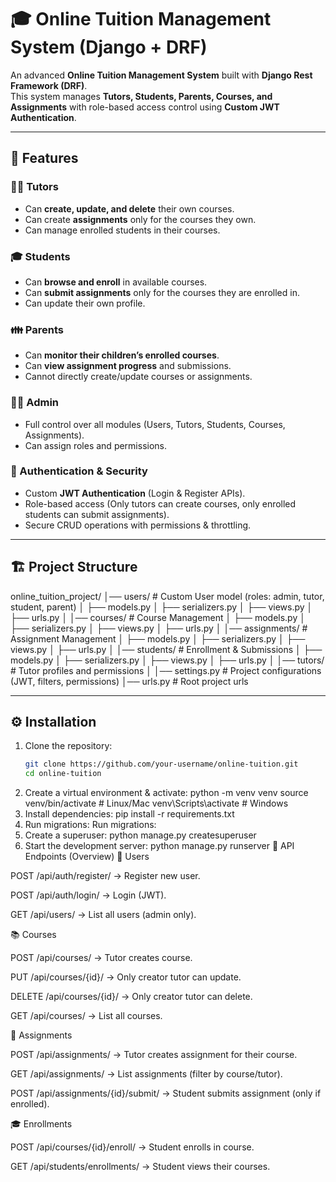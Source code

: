 # 🎓 Online Tuition Management System (Django + DRF)

An advanced **Online Tuition Management System** built with **Django Rest Framework (DRF)**.  
This system manages **Tutors, Students, Parents, Courses, and Assignments** with role-based access control using **Custom JWT Authentication**.

---

## 🚀 Features

### 👨‍🏫 Tutors
- Can **create, update, and delete** their own courses.  
- Can create **assignments** only for the courses they own.  
- Can manage enrolled students in their courses.

### 🎓 Students
- Can **browse and enroll** in available courses.  
- Can **submit assignments** only for the courses they are enrolled in.  
- Can update their own profile.

### 👪 Parents
- Can **monitor their children’s enrolled courses**.  
- Can **view assignment progress** and submissions.  
- Cannot directly create/update courses or assignments.

### 👨‍💻 Admin
- Full control over all modules (Users, Tutors, Students, Courses, Assignments).  
- Can assign roles and permissions.

### 🔑 Authentication & Security
- Custom **JWT Authentication** (Login & Register APIs).  
- Role-based access (Only tutors can create courses, only enrolled students can submit assignments).  
- Secure CRUD operations with permissions & throttling.

---

## 🏗 Project Structure

online_tuition_project/
│── users/ # Custom User model (roles: admin, tutor, student, parent)
│ ├── models.py
│ ├── serializers.py
│ ├── views.py
│ ├── urls.py
│
│── courses/ # Course Management
│ ├── models.py
│ ├── serializers.py
│ ├── views.py
│ ├── urls.py
│
│── assignments/ # Assignment Management
│ ├── models.py
│ ├── serializers.py
│ ├── views.py
│ ├── urls.py
│
│── students/ # Enrollment & Submissions
│ ├── models.py
│ ├── serializers.py
│ ├── views.py
│ ├── urls.py
│
│── tutors/ # Tutor profiles and permissions
│
│── settings.py # Project configurations (JWT, filters, permissions)
│── urls.py # Root project urls


---

## ⚙️ Installation

1. Clone the repository:
   ```bash
   git clone https://github.com/your-username/online-tuition.git
   cd online-tuition

2. Create a virtual environment & activate:
   python -m venv venv
   source venv/bin/activate   # Linux/Mac
   venv\Scripts\activate      # Windows
3. Install dependencies:
   pip install -r requirements.txt
4. Run migrations:
   Run migrations:
5. Create a superuser:
   python manage.py createsuperuser
6. Start the development server:
   python manage.py runserver
📌 API Endpoints (Overview)
👥 Users

POST /api/auth/register/ → Register new user.

POST /api/auth/login/ → Login (JWT).

GET /api/users/ → List all users (admin only).

📚 Courses

POST /api/courses/ → Tutor creates course.

PUT /api/courses/{id}/ → Only creator tutor can update.

DELETE /api/courses/{id}/ → Only creator tutor can delete.

GET /api/courses/ → List all courses.

📝 Assignments

POST /api/assignments/ → Tutor creates assignment for their course.

GET /api/assignments/ → List assignments (filter by course/tutor).

POST /api/assignments/{id}/submit/ → Student submits assignment (only if enrolled).

🎓 Enrollments

POST /api/courses/{id}/enroll/ → Student enrolls in course.

GET /api/students/enrollments/ → Student views their courses.


